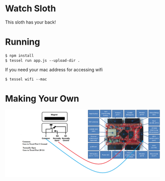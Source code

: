 # Watch Sloth

This sloth has your back!


# Running

```
$ npm install
$ tessel run app.js --upload-dir .
```

If you need your mac address for accessing wifi

```
$ tessel wifi --mac
```

# Making Your Own

![Preview](https://github.com/frankcash/WatchSloth/blob/master/tessel-sketch.jpg)

